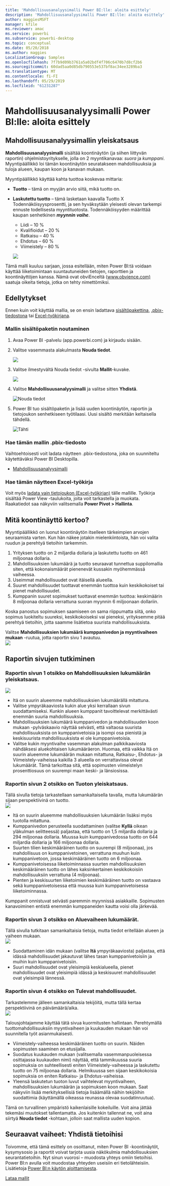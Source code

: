 ```yaml
---
title: 'Mahdollisuusanalyysimalli Power BI:lle: aloita esittely'
description: 'Mahdollisuusanalyysimalli Power BI:lle: aloita esittely'
author: maggiesMSFT
manager: kfile
ms.reviewer: amac
ms.service: powerbi
ms.subservice: powerbi-desktop
ms.topic: conceptual
ms.date: 05/20/2018
ms.author: maggies
LocalizationGroup: Samples
ms.openlocfilehash: 7f7b9d09b3761a5a02bdf4f706c6470b7d8cf2b6
ms.sourcegitcommit: 60dad5aa0d85db790553e537bf8ac34ee3289ba3
ms.translationtype: MT
ms.contentlocale: fi-FI
ms.lasthandoff: 05/29/2019
ms.locfileid: "61231287"
---
```

# <a name="opportunity-analysis-sample-for-power-bi-take-a-tour"></a>Mahdollisuusanalyysimalli Power BI:lle: aloita esittely

## <a name="overview-of-the-opportunity-analysis-sample"></a>Mahdollisuusanalyysimallin yleiskatsaus
**Mahdollisuusanalyysimalli** sisältää koontinäytön (ja siihen liittyvän raportin) ohjelmistoyritykselle, jolla on 2 myyntikanavaa: *suora* ja *kumppani*. Myyntipäällikkö loi tämän koontinäytön seuratakseen mahdollisuuksia ja tuloja alueen, kaupan koon ja kanavan mukaan.

Myyntipäällikkö käyttää kahta tuottoa koskevaa mittaria:

* **Tuotto** – tämä on myyjän arvio siitä, mikä tuotto on.
* **Laskutettu tuotto** – tämä lasketaan kaavalla Tuotto X Todennäköisyysprosentti, ja sen hyväksytään yleisesti olevan tarkempi ennuste todellisesta myyntituotosta. Todennäköisyyden määrittää kaupan senhetkinen ***myynnin vaihe***.
  * Liidi – 10 %  
  * Kvalifioidut – 20 %  
  * Ratkaisu – 40 %  
  * Ehdotus – 60 %  
  * Viimeistely – 80 %

  ![](media/sample-opportunity-analysis/opportunity1.png)

Tämä malli kuuluu sarjaan, jossa esitellään, miten Power BI:tä voidaan käyttää liiketoimintaan suuntautuneiden tietojen, raporttien ja koontinäyttöjen kanssa. Nämä ovat obviEnceltä ([www.obvience.com)](http://www.obvience.com/) saatuja oikeita tietoja, jotka on tehty nimettömiksi.

## <a name="prerequisites"></a>Edellytykset

 Ennen kuin voit käyttää mallia, se on ensin ladattava [sisältöpakettina](https://docs.microsoft.com/power-bi/sample-opportunity-analysis#get-the-content-pack-for-this-sample), [.pbix-tiedostona](http://download.microsoft.com/download/9/1/5/915ABCFA-7125-4D85-A7BD-05645BD95BD8/Opportunity%20Analysis%20Sample%20PBIX.pbix) tai [Excel-työkirjana](http://go.microsoft.com/fwlink/?LinkId=529782).

### <a name="get-the-content-pack-for-this-sample"></a>Mallin sisältöpaketin noutaminen

1. Avaa Power BI -palvelu (app.powerbi.com) ja kirjaudu sisään.
2. Valitse vasemmasta alakulmasta **Nouda tiedot**.
   
    ![](media/sample-datasets/power-bi-get-data.png)
3. Valitse ilmestyvältä Nouda tiedot -sivulta **Mallit**-kuvake.
   
   ![](media/sample-datasets/power-bi-samples-icon.png)
4. Valitse **Mahdollisuusanalyysimalli** ja valitse sitten **Yhdistä**.  
  
   ![Nouda tiedot](media/sample-opportunity-analysis/opportunity-connect.png)
   
5. Power BI tuo sisältöpaketin ja lisää uuden koontinäytön, raportin ja tietojoukon senhetkiseen työtilaasi. Uusi sisältö merkitään keltaisella tähdellä. 
   
   ![Tähti](media/sample-opportunity-analysis/opportunity-asterisk.png)
  
### <a name="get-the-pbix-file-for-this-sample"></a>Hae tämän mallin .pbix-tiedosto

Vaihtoehtoisesti voit ladata näytteen .pbix-tiedostona, joka on suunniteltu käytettäväksi Power BI Desktopilla. 

 * [Mahdollisuusanalyysimalli](http://download.microsoft.com/download/9/1/5/915ABCFA-7125-4D85-A7BD-05645BD95BD8/Opportunity%20Analysis%20Sample%20PBIX.pbix)

### <a name="get-the-excel-workbook-for-this-sample"></a>Hae tämän näytteen Excel-työkirja
Voit myös [ladata vain tietojoukon (Excel-työkirjan)](http://go.microsoft.com/fwlink/?LinkId=529782) tälle mallille. Työkirja sisältää Power View -taulukoita, joita voit tarkastella ja muokata. Raakatiedot saa näkyviin valitsemalla **Power Pivot > Hallinta**.


## <a name="what-is-our-dashboard-telling-us"></a>Mitä koontinäyttö kertoo?
Myyntipäällikkö on luonut koontinäytön itselleen tärkeimpien arvojen seuraamista varten. Kun hän näkee jotakin mielenkiintoista, hän voi valita ruudun ja perehtyä tietoihin tarkemmin.

1. Yrityksen tuotto on 2 miljardia dollaria ja laskutettu tuotto on 461 miljoonaa dollaria.
2. Mahdollisuuksien lukumäärä ja tuotto seuraavat tunnettua suppilomallia siten, että kokonaismäärät pienenevät kussakin myöhemmässä vaiheessa.
3. Useimmat mahdollisuudet ovat itäisellä alueella.
4. Suuret mahdollisuudet tuottavat enemmän tuottoa kuin keskikokoiset tai pienet mahdollisuudet.
5. Kumppanin suuret sopimukset tuottavat enemmän tuottoa: keskimäärin 8 miljoonaa dollaria verrattuna suoran myynnin 6 miljoonaan dollariin.

Koska panostus sopimuksen saamiseen on sama riippumatta siitä, onko sopimus luokiteltu suureksi, keskikokoiseksi vai pieneksi, yrityksemme pitää perehtyä tietoihin, jotta saamme lisätietoa suurista mahdollisuuksista.

Valitse **Mahdollisuuksien lukumäärä kumppanivedon ja myyntivaiheen mukaan** -ruutua, jotta raportin sivu 1 avautuu.  
![](media/sample-opportunity-analysis/opportunity2.png)

## <a name="explore-the-pages-in-the-report"></a>Raportin sivujen tutkiminen
### <a name="page-1-of-our-report-is-titled-opportunity-count-overview"></a>Raportin sivun 1 otsikko on Mahdollisuuksien lukumäärän yleiskatsaus.
![](media/sample-opportunity-analysis/opportunity3.png)

* Itä on suurin alueemme mahdollisuuksien lukumäärällä mitattuna.  
* Valitse ympyräkaaviosta kukin alue yksi kerrallaan sivun suodattamiseksi. Kunkin alueen kumppanit tavoittelevat merkittävästi enemmän suuria mahdollisuuksia.   
* Mahdollisuuksien lukumäärä kumppanivedon ja mahdollisuuden koon mukaan -pylväskaavio näyttää selvästi, että valtaosa suurista mahdollisuuksista on kumppanivetoisia ja isompi osa pienistä ja keskisuurista mahdollisuuksista ei ole kumppanivetoisia.
* Valitse kukin myyntivaihe vasemman alakulman palkkikaaviosta nähdäksesi aluekohtaisen lukumääräeron. Huomaa, että vaikka Itä on suurin alueemme lukumäärän mukaan mitattuna, Ratkaisu-, Ehdotus- ja Viimeistely-vaiheissa kaikilla 3 alueella on verrattavissa olevat lukumäärät. Tämä tarkoittaa sitä, että sopimusten viimeistelyn prosenttiosuus on suurempi maan keski- ja länsiosissa.

### <a name="page-2-of-our-report-is-titled-revenue-overview"></a>Raportin sivun 2 otsikko on Tuoton yleiskatsaus.
Tällä sivulla tietoja tarkastellaan samankaltaisella tavalla, mutta lukumäärän sijaan perspektiivinä on tuotto.  
![](media/sample-opportunity-analysis/opportunity4.png)

* Itä on suurin alueemme mahdollisuuksien lukumäärän lisäksi myös tuotolla mitattuna.  
* Kumppanivedon perusteella suodattaminen (valitse **Kyllä** oikean yläkulman selitteessä) paljastaa, että tuotto on 1,5 miljardia dollaria ja 294 miljoonaa dollaria. Muussa kuin kumppanivedossa tuotto on 644 miljardia dollaria ja 166 miljoonaa dollaria.  
* Suurten tilien keskimääräinen tuotto on suurempi (8 miljoonaa), jos mahdollisuus on kumppanivetoinen, verrattuna muuhun kuin kumppanivetoon, jossa keskimääräinen tuotto on 6 miljoonaa.  
* Kumppanivetoisessa liiketoiminnassa suurten mahdollisuuksien keskimääräinen tuotto on lähes kaksinkertainen keskikokoisiin mahdollisuuksiin verrattuna (4 miljoonaa).  
* Pienten ja keskisuurten liiketoimien keskimääräinen tuotto on vastaava sekä kumppanivetoisessa että muussa kuin kumppanivetoisessa liiketoiminnassa.   

Kumppanit onnistuvat selvästi paremmin myynnissä asiakkaille.  Sopimusten kanavoiminen entistä enemmän kumppaneiden kautta voisi olla järkevää.

### <a name="page-3-of-our-report-is-titled-region-stage-counts"></a>Raportin sivun 3 otsikko on Aluevaiheen lukumäärät.
Tällä sivulla tutkitaan samankaltaisia tietoja, mutta tiedot eritellään alueen ja vaiheen mukaan.  
![](media/sample-opportunity-analysis/opportunity5.png)

* Suodattaminen idän mukaan (valitse **Itä** ympyräkaaviosta) paljastaa, että idässä mahdollisuudet jakautuvat lähes tasan kumppanivetoisiin ja muihin kuin kumppanivetoisiin.
* Suuri mahdollisuudet ovat yleisimpiä keskialueella, pienet mahdollisuudet ovat yleisimpiä idässä ja keskisuuret mahdollisuudet ovat yleisimpiä lännessä.

### <a name="page-4-of-our-report-is-titled-upcoming-opportunities"></a>Raportin sivun 4 otsikko on Tulevat mahdollisuudet.
Tarkastelemme jälleen samankaltaisia tekijöitä, mutta tällä kertaa perspektiivinä on päivämäärä/aika.  
![](media/sample-opportunity-analysis/opportunity6.png)

Talousjohtajamme käyttää tätä sivua kuormitusten hallintaan. Perehtymällä tuottomahdollisuuksiin myyntivaiheen ja kuukauden mukaan hän voi suunnitella työt asianmukaisesti.

* Viimeistely-vaiheessa keskimääräinen tuotto on suurin. Näiden sopimusten saaminen on etusijalla.
* Suodatus kuukauden mukaan (valitsemalla vasemmanpuoleisessa osittajassa kuukauden nimi) näyttää, että tammikuussa suuria sopimuksia on suhteellisesti eniten Viimeistely-vaiheessa ja laskutettu tuotto on 75 miljoonaa dollaria. Helmikuussa sen sijaan keskikokoisia sopimuksia on eniten Ratkaisu- ja Ehdotus-vaiheissa.
* Yleensä laskutetun tuoton luvut vaihtelevat myyntivaiheen, mahdollisuuksien lukumäärän ja sopimuksen koon mukaan. Saat näkyviin lisää merkityksellisiä tietoja lisäämällä näihin tekijöihin suodattimia (käyttämällä oikeassa reunassa olevaa suodatinruutua).

Tämä on turvallinen ympäristö kaikenlaisille kokeiluille. Voit aina jättää tekemäsi muutokset tallentamatta. Jos kuitenkin tallennat ne, voit aina siirtyä **Nouda tiedot** -kohtaan, jolloin saat mallista uuden kopion.

## <a name="next-steps-connect-to-your-data"></a>Seuraavat vaiheet: Yhdistä tietoihisi
Toivomme, että tämä esittely on osoittanut, miten Power BI -koontinäytöt, kysymysosio ja raportit voivat tarjota uusia näkökulmia mahdollisuuksien seurantatietoihin. Nyt sinun vuorosi – muodosta yhteys omiin tietoihisi. Power BI:n avulla voit muodostaa yhteyden useisiin eri tietolähteisiin. Lisätietoja [Power BI:n käytön aloittamisesta](service-get-started.md).

[Lataa mallit](sample-datasets.md)  
